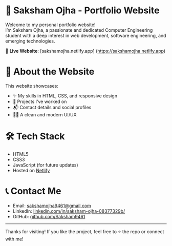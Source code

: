  # 💼 Saksham Ojha - Portfolio Website

Welcome to my personal portfolio website!  
I’m Saksham Ojha, a passionate and dedicated Computer Engineering student with a deep interest in web development, software engineering, and emerging technologies.

🔗 **Live Website**: [sakshamojha.netlify.app] (https://sakshamojha.netlify.app)

 # 🚀 About the Website

This website showcases:
- ✨ My skills in HTML, CSS, and responsive design
- 📄 Projects I’ve worked on
- 📬 Contact details and social profiles
- 👨‍💻 A clean and modern UI/UX

# 🛠️ Tech Stack

- HTML5  
- CSS3  
- JavaScript (for future updates)  
- Hosted on [Netlify](https://www.netlify.com/)


# 📞 Contact Me

- Email: [sakshamojha9461@gmail.com](mailto:sakshamojha941@gmail.com)  
- LinkedIn: [linkedin.com/in/saksham-ojha-08377329b/](https://www.linkedin.com/in/saksham-ojha-08377329b/)  
- GitHub: [github.com/Saksham9461](https://github.com/Saksham9461)

---

Thanks for visiting! If you like the project, feel free to ⭐ the repo or connect with me!


